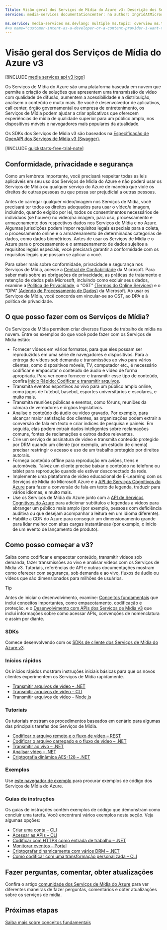 ```yaml
---
Título: Visão geral dos Serviços de Mídia do Azure v3: Descrição dos Serviços de Mídia do Azure: Visão geral de alto nível dos Serviços de Mídia do Microsoft Azure v3 com links para guias de início rápido, tutoriais e exemplos de código.
services: media-services documentationcenter: na author: IngridAtMicrosoft manager: femila editor: '' tags: '' keywords: azure media services, stream, broadcast, live, offline

ms.service: media-services ms.devlang: multiple ms.topic: overview ms.tgt_pltfrm: multiple ms.workload: media ms.date: 3/10/2021 ms.author: inhenkel ms.custom: mvc
#<a name="customer-intent-as-a-developer-or-a-content-provider-i-want-to-encode-stream-on-demand-or-live-analyze-my-media-content-so-that-my-customers-can-view-the-content-on-a-wide-variety-of-browsers-and-devices-gain-valuable-insights-from-recorded-content"></a>Intenção do cliente: Como desenvolvedor ou provedor de conteúdo, desejo codificar, transmitir (sob demanda ou ao vivo), analisar meu conteúdo de mídia para que meus clientes possam exibir o conteúdo em uma grande variedade de navegadores e dispositivos e obter insights valiosos do conteúdo registrado.
---
```


# <a name="azure-media-services-v3-overview"></a>Visão geral dos Serviços de Mídia do Azure v3

[!INCLUDE [media services api v3 logo](./includes/v3-hr.md)]

Os Serviços de Mídia do Azure são uma plataforma baseada em nuvem que permite a criação de soluções que apresentem uma transmissão de vídeo com qualidade de difusão, aumentem a acessibilidade e a distribuição, analisem o conteúdo e muito mais. Se você é desenvolvedor de aplicativos, call center, órgão governamental ou empresa de entretenimento, os Serviços de Mídia podem ajudar a criar aplicativos que oferecem experiências de mídia de qualidade superior para um público amplo, nos dispositivos móveis e navegadores mais populares da atualidade.

Os SDKs dos Serviços de Mídia v3 são baseados na [Especificação de OpenAPI dos Serviços de Mídia v3 (Swagger)](https://aka.ms/ams-v3-rest-sdk).

[!INCLUDE [quickstarts-free-trial-note](../../../includes/quickstarts-free-trial-note.md)]

## <a name="compliance-privacy-and-security"></a>Conformidade, privacidade e segurança

Como um lembrete importante, você precisará respeitar todas as leis aplicáveis em seu uso dos Serviços de Mídia do Azure e não poderá usar os Serviços de Mídia ou qualquer serviço do Azure de maneira que viole os direitos de outras pessoas ou que possa ser prejudicial a outras pessoas.

Antes de carregar qualquer vídeo/imagem nos Serviços de Mídia, você precisará ter todos os direitos adequados para usar o vídeo/a imagem, incluindo, quando exigido por lei, todos os consentimentos necessários de indivíduos (se houver) no vídeo/na imagem, para uso, processamento e armazenamento dos respectivos dados nos Serviços de Mídia e no Azure. Algumas jurisdições podem impor requisitos legais especiais para a coleta, o processamento online e o armazenamento de determinadas categorias de dados, como dados biométricos. Antes de usar os Serviços de Mídia e o Azure para o processamento e o armazenamento de dados sujeitos a requisitos legais especiais, você precisará garantir a conformidade com os requisitos legais que possam se aplicar a você.

Para saber mais sobre conformidade, privacidade e segurança nos Serviços de Mídia, acesse a [Central de Confiabilidade](https://www.microsoft.com/trust-center/?rtc=1) da Microsoft. Para saber mais sobre as obrigações de privacidade, as práticas de tratamento e retenção de dados pela Microsoft, incluindo como excluir seus dados, examine a [Política de Privacidade](https://privacy.microsoft.com/PrivacyStatement), o “OST” [(Termos do Online Services)](https://www.microsoft.com/licensing/product-licensing/products?rtc=1) e o “DPA” [(Adendo de Processamento de Dados)](https://www.microsoftvolumelicensing.com/DocumentSearch.aspx?Mode=3&DocumentTypeId=67) da Microsoft. Ao usar os Serviços de Mídia, você concorda em vincular-se ao OST, ao DPA e à política de privacidade.
 
## <a name="what-can-i-do-with-media-services"></a>O que posso fazer com os Serviços de Mídia?

Os Serviços de Mídia permitem criar diversos fluxos de trabalho de mídia na nuvem. Entre os exemplos do que você pode fazer com os Serviços de Mídia estão:

* Fornecer vídeos em vários formatos, para que eles possam ser reproduzidos em uma série de navegadores e dispositivos. Para a entrega de vídeos sob demanda e transmissões ao vivo para vários clientes, como dispositivos móveis, TV, computador etc., é necessário codificar e empacotar o conteúdo de áudio e vídeo de forma apropriada. Para ver como fornecer e transmitir esse tipo de conteúdo, confira [Início Rápido: Codificar e transmitir arquivos](stream-files-dotnet-quickstart.md).
* Transmita eventos esportivos ao vivo para um público amplo online, como jogos de futebol, basebol, esportes universitários e escolares, e muito mais.
* Transmita reuniões públicas e eventos, como fóruns, reuniões da câmara de vereadores e órgãos legislativos.
* Analise o conteúdo do áudio ou vídeo gravado. Por exemplo, para alcançar maior satisfação dos clientes, as organizações podem extrair a conversão de fala em texto e criar índices de pesquisa e painéis. Em seguida, elas podem extrair dados inteligentes sobre reclamações comuns, fontes de reclamações e outros dados relevantes.
* Crie um serviço de assinatura de vídeo e transmita conteúdo protegido por DRM quando um cliente (por exemplo, um estúdio de cinema) precisar restringir o acesso e uso de um trabalho protegido por direitos autorais.
* Forneça conteúdo offline para reprodução em aviões, trens e automóveis. Talvez um cliente precise baixar o conteúdo no telefone ou tablet para reprodução quando ele estiver desconectado da rede.
* Implemente uma plataforma de vídeo educacional de E-Learning com os Serviços de Mídia do Microsoft Azure e a [API de Serviços Cognitivos do Azure](../../index.yml?pivot=products&panel=ai) para fazer a conversão de fala em texto de legenda, traduzir para vários idiomas, e muito mais.
* Use os Serviços de Mídia do Azure junto com a [API de Serviços Cognitivos do Azure](../../index.yml?pivot=products&panel=ai) para adicionar subtítulos e legendas a vídeos para abranger um público mais amplo (por exemplo, pessoas com deficiência auditiva ou que desejam acompanhar a leitura em um idioma diferente).
* Habilite a CDN do Azure para conseguir um dimensionamento grande para lidar melhor com altas cargas instantâneas (por exemplo, o início de um evento de lançamento de produto).

## <a name="how-can-i-get-started-with-v3"></a>Como posso começar a v3?

Saiba como codificar e empacotar conteúdo, transmitir vídeos sob demanda, fazer transmissões ao vivo e analisar vídeos com os Serviços de Mídia v3. Tutoriais, referências de API e outras documentações mostram como oferecer com segurança, sob demanda e ao vivo, fluxos de áudio ou vídeos que são dimensionados para milhões de usuários.

> [!TIP]
> Antes de iniciar o desenvolvimento, examine: [Conceitos fundamentais](concepts-overview.md) que inclui conceitos importantes, como empacotamento, codificação e proteção, e o [Desenvolvimento com APIs dos Serviços de Mídia v3](media-services-apis-overview.md) que inclui informações sobre como acessar APIs, convenções de nomenclatura e assim por diante.

### <a name="sdks"></a>SDKs

Comece desenvolvendo com os [SDKs de cliente dos Serviços de Mídia do Azure v3](media-services-apis-overview.md#sdks).

### <a name="quickstarts"></a>Inícios rápidos  

Os inícios rápidos mostram instruções iniciais básicas para que os novos clientes experimentem os Serviços de Mídia rapidamente.

* [Transmitir arquivos de vídeo – .NET](stream-files-dotnet-quickstart.md)
* [Transmitir arquivos de vídeo – CLI](stream-files-cli-quickstart.md)
* [Transmitir arquivos de vídeo – Node.js](stream-files-nodejs-quickstart.md)

### <a name="tutorials"></a>Tutoriais

Os tutoriais mostram os procedimentos baseados em cenário para algumas das principais tarefas dos Serviços de Mídia.

* [Codificar o arquivo remoto e o fluxo de vídeo – REST](stream-files-tutorial-with-rest.md)
* [Codificar o arquivo carregado e o fluxo de vídeo – .NET](stream-files-tutorial-with-api.md)
* [Transmitir ao vivo – .NET](stream-live-tutorial-with-api.md)
* [Analisar vídeo – .NET](analyze-videos-tutorial-with-api.md)
* [Criptografia dinâmica AES-128 – .NET](protect-with-aes128.md)

### <a name="samples"></a>Exemplos

Use [este navegador de exemplo](/samples/browse/?products=azure-media-services) para procurar exemplos de código dos Serviços de Mídia do Azure.

### <a name="how-to-guides"></a>Guias de instruções

Os guias de instruções contêm exemplos de código que demonstram como concluir uma tarefa. Você encontrará vários exemplos nesta seção. Veja algumas opções:

* [Criar uma conta – CLI](./create-account-howto.md)
* [Acessar as APIs – CLI](./access-api-howto.md)
* [Codificar com HTTPS como entrada de trabalho – .NET](job-input-from-http-how-to.md)  
* [Monitorar eventos – Portal](monitor-events-portal-how-to.md)
* [Criptografar dinamicamente com vários DRM – .NET](protect-with-drm.md) 
* [Como codificar com uma transformação personalizada – CLI](custom-preset-cli-howto.md)

## <a name="ask-questions-give-feedback-get-updates"></a>Fazer perguntas, comentar, obter atualizações

Confira o artigo [comunidade dos Serviços de Mídia do Azure](media-services-community.md) para ver diferentes maneiras de fazer perguntas, comentários e obter atualizações sobre os serviços de mídia.

## <a name="next-steps"></a>Próximas etapas

[Saiba mais sobre conceitos fundamentais](concepts-overview.md)
